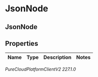 # JsonNode

## JsonNode

## Properties

|Name | Type | Description | Notes|
|------------ | ------------- | ------------- | -------------|



_PureCloudPlatformClientV2 227.1.0_

